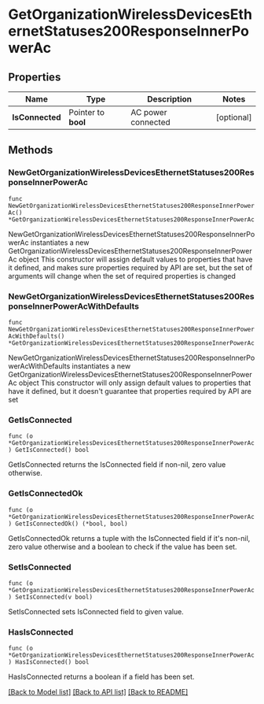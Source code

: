 # GetOrganizationWirelessDevicesEthernetStatuses200ResponseInnerPowerAc

## Properties

Name | Type | Description | Notes
------------ | ------------- | ------------- | -------------
**IsConnected** | Pointer to **bool** | AC power connected | [optional] 

## Methods

### NewGetOrganizationWirelessDevicesEthernetStatuses200ResponseInnerPowerAc

`func NewGetOrganizationWirelessDevicesEthernetStatuses200ResponseInnerPowerAc() *GetOrganizationWirelessDevicesEthernetStatuses200ResponseInnerPowerAc`

NewGetOrganizationWirelessDevicesEthernetStatuses200ResponseInnerPowerAc instantiates a new GetOrganizationWirelessDevicesEthernetStatuses200ResponseInnerPowerAc object
This constructor will assign default values to properties that have it defined,
and makes sure properties required by API are set, but the set of arguments
will change when the set of required properties is changed

### NewGetOrganizationWirelessDevicesEthernetStatuses200ResponseInnerPowerAcWithDefaults

`func NewGetOrganizationWirelessDevicesEthernetStatuses200ResponseInnerPowerAcWithDefaults() *GetOrganizationWirelessDevicesEthernetStatuses200ResponseInnerPowerAc`

NewGetOrganizationWirelessDevicesEthernetStatuses200ResponseInnerPowerAcWithDefaults instantiates a new GetOrganizationWirelessDevicesEthernetStatuses200ResponseInnerPowerAc object
This constructor will only assign default values to properties that have it defined,
but it doesn't guarantee that properties required by API are set

### GetIsConnected

`func (o *GetOrganizationWirelessDevicesEthernetStatuses200ResponseInnerPowerAc) GetIsConnected() bool`

GetIsConnected returns the IsConnected field if non-nil, zero value otherwise.

### GetIsConnectedOk

`func (o *GetOrganizationWirelessDevicesEthernetStatuses200ResponseInnerPowerAc) GetIsConnectedOk() (*bool, bool)`

GetIsConnectedOk returns a tuple with the IsConnected field if it's non-nil, zero value otherwise
and a boolean to check if the value has been set.

### SetIsConnected

`func (o *GetOrganizationWirelessDevicesEthernetStatuses200ResponseInnerPowerAc) SetIsConnected(v bool)`

SetIsConnected sets IsConnected field to given value.

### HasIsConnected

`func (o *GetOrganizationWirelessDevicesEthernetStatuses200ResponseInnerPowerAc) HasIsConnected() bool`

HasIsConnected returns a boolean if a field has been set.


[[Back to Model list]](../README.md#documentation-for-models) [[Back to API list]](../README.md#documentation-for-api-endpoints) [[Back to README]](../README.md)


